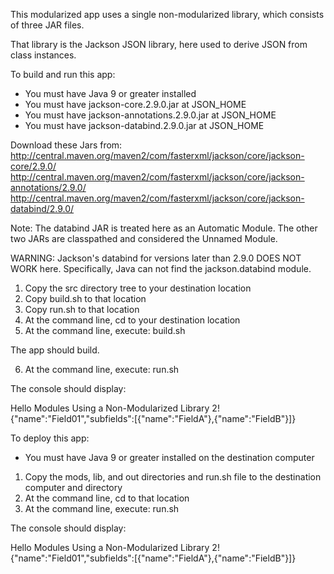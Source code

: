 This modularized app uses a single non-modularized library, which consists of three JAR files.

That library is the Jackson JSON library, here used to derive JSON from class instances.

To build and run this app:

- You must have Java 9 or greater installed
- You must have jackson-core.2.9.0.jar at JSON_HOME
- You must have jackson-annotations.2.9.0.jar at JSON_HOME
- You must have jackson-databind.2.9.0.jar at JSON_HOME

Download these Jars from:  
http://central.maven.org/maven2/com/fasterxml/jackson/core/jackson-core/2.9.0/  
http://central.maven.org/maven2/com/fasterxml/jackson/core/jackson-annotations/2.9.0/  
http://central.maven.org/maven2/com/fasterxml/jackson/core/jackson-databind/2.9.0/  

Note: The databind JAR is treated here as an Automatic Module. The other two JARs are classpathed and considered the Unnamed Module.

WARNING: Jackson's databind for versions later than 2.9.0 DOES NOT WORK here.
Specifically, Java can not find the jackson.databind module.

1. Copy the src directory tree to your destination location
2. Copy build.sh to that location
3. Copy run.sh to that location
4. At the command line, cd to your destination location
5. At the command line, execute: build.sh

The app should build.

6. At the command line, execute: run.sh

The console should display:

Hello Modules Using a Non-Modularized Library 2!    
{"name":"Field01","subfields":[{"name":"FieldA"},{"name":"FieldB"}]} 

To deploy this app:

- You must have Java 9 or greater installed on the destination computer

1. Copy the mods, lib, and out directories and run.sh file to the destination computer and directory
2. At the command line, cd to that location
2. At the command line, execute: run.sh

The console should display:

Hello Modules Using a Non-Modularized Library 2!   
{"name":"Field01","subfields":[{"name":"FieldA"},{"name":"FieldB"}]}
